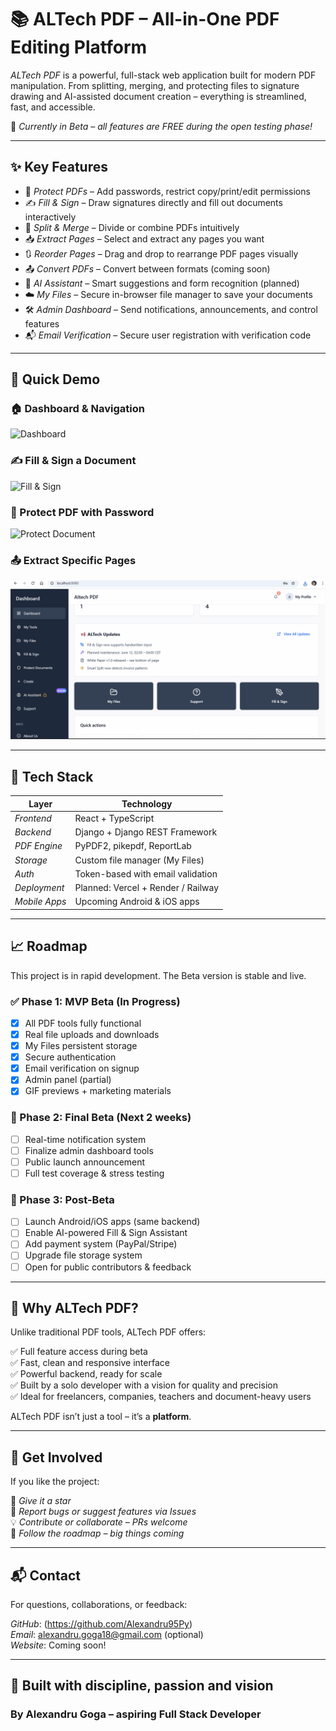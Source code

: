# 📚 ALTech PDF – All-in-One PDF Editing Platform

*ALTech PDF* is a powerful, full-stack web application built for modern PDF manipulation. From splitting, merging, and protecting files to signature drawing and AI-assisted document creation – everything is streamlined, fast, and accessible.  

🚀 *Currently in Beta – all features are FREE during the open testing phase!*

---

## ✨ Key Features

- 🔐 *Protect PDFs* – Add passwords, restrict copy/print/edit permissions
- ✍️ *Fill & Sign* – Draw signatures directly and fill out documents interactively
- 📄 *Split & Merge* – Divide or combine PDFs intuitively
- 📥 *Extract Pages* – Select and extract any pages you want
- 🔃 *Reorder Pages* – Drag and drop to rearrange PDF pages visually
- 📤 *Convert PDFs* – Convert between formats (coming soon)
- 🧠 *AI Assistant* – Smart suggestions and form recognition (planned)
- ☁️ *My Files* – Secure in-browser file manager to save your documents
- 🛠️ *Admin Dashboard* – Send notifications, announcements, and control features
- 📬 *Email Verification* – Secure user registration with verification code

---

## 📸 Quick Demo

### 🏠 Dashboard & Navigation
![Dashboard](media/dashboard.gif)

### ✍️ Fill & Sign a Document
![Fill & Sign](media/fill_and_sign.gif)

### 🔐 Protect PDF with Password
![Protect Document](media/protect_document.gif)

### 📤 Extract Specific Pages
![Extract](media/extract.gif)

---

## 🔧 Tech Stack

| Layer        | Technology                      |
|--------------|----------------------------------|
| *Frontend* | React + TypeScript              |
| *Backend*  | Django + Django REST Framework  |
| *PDF Engine* | PyPDF2, pikepdf, ReportLab      |
| *Storage*  | Custom file manager (My Files)  |
| *Auth*     | Token-based with email validation |
| *Deployment* | Planned: Vercel + Render / Railway |
| *Mobile Apps* | Upcoming Android & iOS apps     |

---

## 📈 Roadmap

This project is in rapid development. The Beta version is stable and live.


### ✅ Phase 1: MVP Beta (In Progress)
- [x] All PDF tools fully functional
- [x] Real file uploads and downloads
- [x] My Files persistent storage
- [x] Secure authentication
- [x] Email verification on signup
- [x] Admin panel (partial)
- [x] GIF previews + marketing materials

### 🚧 Phase 2: Final Beta (Next 2 weeks)
- [ ] Real-time notification system
- [ ] Finalize admin dashboard tools
- [ ] Public launch announcement
- [ ] Full test coverage & stress testing

### 🚀 Phase 3: Post-Beta
- [ ] Launch Android/iOS apps (same backend)
- [ ] Enable AI-powered Fill & Sign Assistant
- [ ] Add payment system (PayPal/Stripe)
- [ ] Upgrade file storage system
- [ ] Open for public contributors & feedback

---

## 💬 Why ALTech PDF?

Unlike traditional PDF tools, ALTech PDF offers:

✅ Full feature access during beta  
✅ Fast, clean and responsive interface  
✅ Powerful backend, ready for scale  
✅ Built by a solo developer with a vision for quality and precision  
✅ Ideal for freelancers, companies, teachers and document-heavy users  

ALTech PDF isn’t just a tool – it’s a **platform**.


---

## 🙌 Get Involved

If you like the project:

🌟 *Give it a star*  
🐛 *Report bugs or suggest features via Issues*  
💡 *Contribute or collaborate – PRs welcome*  
📣 *Follow the roadmap – big things coming*

---

## 📬 Contact

For questions, collaborations, or feedback:

*GitHub*: (https://github.com/Alexandru95Py)  
*Email*: alexandru.goga18@gmail.com (optional)  
*Website*: Coming soon!

---

## 🧠 Built with discipline, passion and vision  
### By Alexandru Goga – aspiring Full Stack Developer